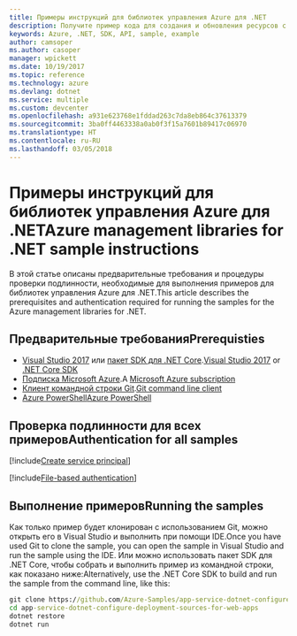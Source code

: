 ```yaml
---
title: Примеры инструкций для библиотек управления Azure для .NET
description: Получите пример кода для создания и обновления ресурсов с помощью библиотек управления Azure для .NET.
keywords: Azure, .NET, SDK, API, sample, example
author: camsoper
ms.author: casoper
manager: wpickett
ms.date: 10/19/2017
ms.topic: reference
ms.technology: azure
ms.devlang: dotnet
ms.service: multiple
ms.custom: devcenter
ms.openlocfilehash: a931e623768e1fddad263c7da8eb864c37613379
ms.sourcegitcommit: 3ba0ff4463338a0ab0f3f15a7601b89417c06970
ms.translationtype: HT
ms.contentlocale: ru-RU
ms.lasthandoff: 03/05/2018
---
```

# <a name="azure-management-libraries-for-net-sample-instructions"></a><span data-ttu-id="b0f54-104">Примеры инструкций для библиотек управления Azure для .NET</span><span class="sxs-lookup"><span data-stu-id="b0f54-104">Azure management libraries for .NET sample instructions</span></span>

<span data-ttu-id="b0f54-105">В этой статье описаны предварительные требования и процедуры проверки подлинности, необходимые для выполнения примеров для библиотек управления Azure для .NET.</span><span class="sxs-lookup"><span data-stu-id="b0f54-105">This article describes the prerequisites and authentication required for running the samples for the Azure management libraries for .NET.</span></span>

## <a name="prerequisties"></a><span data-ttu-id="b0f54-106">Предварительные требования</span><span class="sxs-lookup"><span data-stu-id="b0f54-106">Prerequisties</span></span> 

* <span data-ttu-id="b0f54-107">[Visual Studio 2017](https://www.visualstudio.com/vs/) или [пакет SDK для .NET Core](https://www.microsoft.com/net/download/core).</span><span class="sxs-lookup"><span data-stu-id="b0f54-107">[Visual Studio 2017](https://www.visualstudio.com/vs/) or [.NET Core SDK](https://www.microsoft.com/net/download/core)</span></span>
* <span data-ttu-id="b0f54-108">[Подписка Microsoft Azure](https://azure.microsoft.com/free/).</span><span class="sxs-lookup"><span data-stu-id="b0f54-108">A [Microsoft Azure subscription](https://azure.microsoft.com/free/)</span></span>
* <span data-ttu-id="b0f54-109">[Клиент командной строки Git](https://git-scm.com/).</span><span class="sxs-lookup"><span data-stu-id="b0f54-109">[Git command line client](https://git-scm.com/)</span></span>
* [<span data-ttu-id="b0f54-110">Azure PowerShell</span><span class="sxs-lookup"><span data-stu-id="b0f54-110">Azure PowerShell</span></span>](/powershell/azure/install-azurerm-ps)

## <a name="authentication-for-all-samples"></a><span data-ttu-id="b0f54-111">Проверка подлинности для всех примеров</span><span class="sxs-lookup"><span data-stu-id="b0f54-111">Authentication for all samples</span></span>

[!include[Create service principal](includes/create-sp.md)]

[!include[File-based authentication](includes/file-based-auth.md)]

## <a name="running-the-samples"></a><span data-ttu-id="b0f54-112">Выполнение примеров</span><span class="sxs-lookup"><span data-stu-id="b0f54-112">Running the samples</span></span>

<span data-ttu-id="b0f54-113">Как только пример будет клонирован с использованием Git, можно открыть его в Visual Studio и выполнить при помощи IDE.</span><span class="sxs-lookup"><span data-stu-id="b0f54-113">Once you have used Git to clone the sample, you can open the sample in Visual Studio and run the sample using the IDE.</span></span>  <span data-ttu-id="b0f54-114">Или можно использовать пакет SDK для .NET Core, чтобы собрать и выполнить пример из командной строки, как показано ниже:</span><span class="sxs-lookup"><span data-stu-id="b0f54-114">Alternatively, use the .NET Core SDK to build and run the sample from the command line, like this:</span></span>

```cmd
git clone https://github.com/Azure-Samples/app-service-dotnet-configure-deployment-sources-for-web-apps.git
cd app-service-dotnet-configure-deployment-sources-for-web-apps
dotnet restore
dotnet run
```